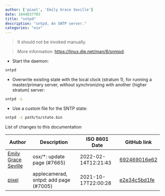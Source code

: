 ```yaml
---
author: ['pixel', 'Emily Grace Seville']
date: 1644837703
title: "sntpd"
description: "sntpd, An SNTP server."
categories: "osx"
---
```

> It should not be invoked manually.

> More information: <https://linux.die.net/man/8/snmpd>.

- Start the daemon:

```bash
sntpd
```

- Overwrite existing state with the local clock (stratum 1), for running a master/primary server, without synchronizing with another (higher stratum) server:

```bash
sntpd -L
```

- Use a custom file for the SNTP state:

```bash
sntpd -z path/to/state.bin
```
List of changes to this documentation


Author | Description | ISO 8601 Date | GitHub link
------|-----|-----|-----
[Emily Grace Seville](mailto:emilyseville7cf@gmail.com) | osx/*: update page (#7665) | 2022-02-14T12:21:43 | [692469016e62](https://github.com/tldr-pages/tldr/commit/692469016e62d4410ec92a8f29272e447046a0d2)
[pixel](mailto:chrissx@chrissx.de) | applecamerad, sntpd: add page (#7005) | 2021-10-17T22:00:28 | [e2e34c5bd1fe](https://github.com/tldr-pages/tldr/commit/e2e34c5bd1fec00c1b2eb38d3fb654712cbecc0d)

